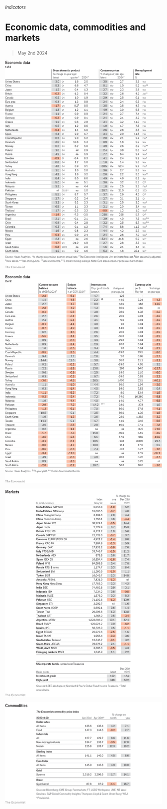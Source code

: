 ###### Indicators

# Economic data, commodities and markets 

#####  

> May 2nd 2024 

![image](images/20240504_INT101.png) 


![image](images/20240504_INT102.png) 


![image](images/20240504_INT201.png) 


![image](images/20240504_INT401.png) 



